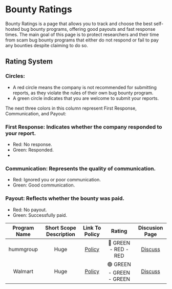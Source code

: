 # Bounty Ratings
Bounty Ratings is a page that allows you to track and choose the best self-hosted bug bounty programs, offering good payouts and fast response times. The main goal of this page is to protect researchers and their time from scam bug bounty programs that either do not respond or fail to pay any bounties despite claiming to do so.

## Rating System
### Circles:
- A red circle means the company is not recommended for submitting reports, as they violate the rules of their own bug bounty program.
- A green circle indicates that you are welcome to submit your reports.

The next three colors in this column represent First Response, Communication, and Payout:
### First Response: Indicates whether the company responded to your report.
- Red: No response.
- Green: Responded.
- 
### Communication: Represents the quality of communication.
- Red: Ignored you or poor communication.
- Green: Good communication.
### Payout: Reflects whether the bounty was paid.
- Red: No payout.
- Green: Successfully paid.

| Program Name | Short Scope Description    | Link To Policy    | Rating   | Discusion Page |
| :---:   | :---: | :---: | :---:   | :---: |
| hummgroup | Huge   | [Policy](https://www.shophumm.com/humm-group/security/)   | 🔴 GREEN - RED - RED | [Discuss](https://github.com/bilbomal/BountyRatings/issues/1) |
| Walmart | Huge   | [Policy](https://corporate.walmart.com/article/responsible-disclosure-policy)   | 🟢 GREEN - GREEN - GREEN | [Discuss](https://github.com/bilbomal/BountyRatings/issues/2) |
